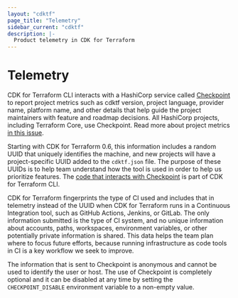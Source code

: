 ```yaml
---
layout: "cdktf"
page_title: "Telemetry"
sidebar_current: "cdktf"
description: |-
  Product telemetry in CDK for Terraform
---
```


# Telemetry

CDK for Terraform CLI interacts with a HashiCorp service called [Checkpoint](https://checkpoint.hashicorp.com) to report project metrics such as cdktf version, project language, provider name, platform name, and other details that help guide the project maintainers with feature and roadmap decisions. All HashiCorp projects, including Terraform Core, use Checkpoint. Read more about project metrics [in this issue](https://github.com/hashicorp/terraform-cdk/issues/325).

Starting with CDK for Terraform 0.6, this information includes a random UUID that uniquely identifies the machine, and new projects will have a project-specific UUID added to the `cdktf.json` file. The purpose of these UUIDs is to help team understand how the tool is used in order to help us prioritize features. The [code that interacts with Checkpoint](https://github.com/hashicorp/terraform-cdk/blob/main/packages/cdktf-cli/lib/checkpoint.ts) is part of CDK for Terraform CLI.

CDK for Terraform fingerprints the type of CI used and includes that in telemetry instead of the UUID when CDK for Terraform runs in a Continuous Integration tool, such as GitHub Actions, Jenkins, or GitLab. The only information submitted is the type of CI system, and no unique information about accounts, paths, workspaces, environment variables, or other potentially private information is shared. This data helps the team plan where to focus future efforts, because running infrastructure as code tools in CI is a key workflow we seek to improve.

The information that is sent to Checkpoint is anonymous and cannot be used to identify the user or host. The use of Checkpoint is completely optional and it can be disabled at any time by setting the `CHECKPOINT_DISABLE` environment variable to a non-empty value.
